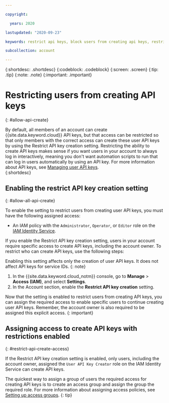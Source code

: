 ```yaml
---

copyright:

  years: 2020

lastupdated: "2020-09-23"

keywords: restrict api keys, block users from creating api keys, restrict api key creation

subcollection: account

---
```


{:shortdesc: .shortdesc}
{:codeblock: .codeblock}
{:screen: .screen}
{:tip: .tip}
{:note: .note}
{:important: .important}

# Restricting users from creating API keys
{: #allow-api-create}

By default, all members of an account can create {{site.data.keyword.cloud}} API keys, but that access can be restricted so that only members with the correct access can create these user API keys by using the Restrict API key creation setting. Restricting the ability to create API keys makes sense if you want users in your account to always log in interactively, meaning you don't want automation scripts to run that can log in users automatically by using an API key. For more information about API keys, see [Managing user API keys](/docs/account?topic=account-userapikey).  
{:shortdesc}


## Enabling the restrict API key creation setting
{: #allow-all-api-create}

To enable the setting to restrict users from creating user API keys, you must have the following assigned access:

* An IAM policy with the `Administrator`, `Operator`, or `Editor` role on the [IAM Identity Service](/docs/account?topic=account-account-services#identity-service-account-management).

If you enable the Restrict API key creation setting, users in your account require specific access to create API keys, including the account owner. To restrict who can create API keys, use the following steps:

Enabling this setting affects only the creation of user API keys. It does not affect API keys for service IDs.
{: note}

1. In the {{site.data.keyword.cloud_notm}} console, go to **Manage** > **Access (IAM)**, and select **Settings**.
2. In the Account section, enable the **Restrict API key creation** setting.

Now that the setting is enabled to restrict users from creating API keys, you can assign the required access to enable specific users to continue creating user API keys. Remember, the account owner is also required to be assigned this explicit access.
{: important}

## Assigning access to create API keys with restrictions enabled
{: #restrict-api-create-access}

If the Restrict API key creation setting is enabled, only users, including the account owner, assigned the `User API Key Creator` role on the IAM Identity Service can create API keys. 

The quickest way to assign a group of users the required access for creating API keys is to create an access group and assign the group the required role. For more information about assigning access policies, see [Setting up access groups](/docs/account?topic=account-groups).
{: tip}
